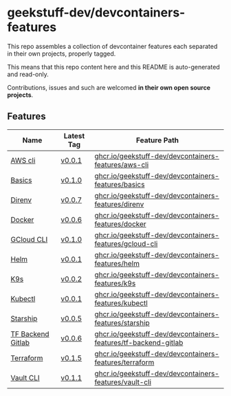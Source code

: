 # geekstuff-dev/devcontainers-features

This repo assembles a collection of devcontainer features each separated in their
own projects, properly tagged.

This means that this repo content here and this README is auto-generated and read-only.

Contributions, issues and such are welcomed **in their own open source projects**.

## Features

| Name | Latest Tag | Feature Path |
| --- | --- | --- |
| [AWS cli](./src/aws-cli/README.md) | [v0.0.1](https://gitlab.com/geekstuff.dev/devcontainers/features/aws-cli/-/tree/v0.0.1) | [ghcr.io/geekstuff-dev/devcontainers-features/aws-cli](https://github.com/users/geekstuff-dev/packages/container/package/devcontainers-features%2Faws-cli) |
| [Basics](./src/basics/README.md) | [v0.1.0](https://gitlab.com/geekstuff.dev/devcontainers/features/basics/-/tree/v0.1.0) | [ghcr.io/geekstuff-dev/devcontainers-features/basics](https://github.com/users/geekstuff-dev/packages/container/package/devcontainers-features%2Fbasics) |
| [Direnv](./src/direnv/README.md) | [v0.0.7](https://gitlab.com/geekstuff.dev/devcontainers/features/direnv/-/tree/v0.0.7) | [ghcr.io/geekstuff-dev/devcontainers-features/direnv](https://github.com/users/geekstuff-dev/packages/container/package/devcontainers-features%2Fdirenv) |
| [Docker](./src/docker/README.md) | [v0.0.6](https://gitlab.com/geekstuff.dev/devcontainers/features/docker/-/tree/v0.0.6) | [ghcr.io/geekstuff-dev/devcontainers-features/docker](https://github.com/users/geekstuff-dev/packages/container/package/devcontainers-features%2Fdocker) |
| [GCloud CLI](./src/gcloud-cli/README.md) | [v0.1.0](https://gitlab.com/geekstuff.dev/devcontainers/features/gcloud-cli/-/tree/v0.1.0) | [ghcr.io/geekstuff-dev/devcontainers-features/gcloud-cli](https://github.com/users/geekstuff-dev/packages/container/package/devcontainers-features%2Fgcloud-cli) |
| [Helm](./src/helm/README.md) | [v0.0.1](https://gitlab.com/geekstuff.dev/devcontainers/features/helm/-/tree/v0.0.1) | [ghcr.io/geekstuff-dev/devcontainers-features/helm](https://github.com/users/geekstuff-dev/packages/container/package/devcontainers-features%2Fhelm) |
| [K9s](./src/k9s/README.md) | [v0.0.2](https://gitlab.com/geekstuff.dev/devcontainers/features/k9s/-/tree/v0.0.2) | [ghcr.io/geekstuff-dev/devcontainers-features/k9s](https://github.com/users/geekstuff-dev/packages/container/package/devcontainers-features%2Fk9s) |
| [Kubectl](./src/kubectl/README.md) | [v0.0.1](https://gitlab.com/geekstuff.dev/devcontainers/features/kubectl/-/tree/v0.0.1) | [ghcr.io/geekstuff-dev/devcontainers-features/kubectl](https://github.com/users/geekstuff-dev/packages/container/package/devcontainers-features%2Fkubectl) |
| [Starship](./src/starship/README.md) | [v0.0.5](https://gitlab.com/geekstuff.dev/devcontainers/features/starship/-/tree/v0.0.5) | [ghcr.io/geekstuff-dev/devcontainers-features/starship](https://github.com/users/geekstuff-dev/packages/container/package/devcontainers-features%2Fstarship) |
| [TF Backend Gitlab](./src/tf-backend-gitlab/README.md) | [v0.0.6](https://gitlab.com/geekstuff.dev/devcontainers/features/tf-backend-gitlab/-/tree/v0.0.6) | [ghcr.io/geekstuff-dev/devcontainers-features/tf-backend-gitlab](https://github.com/users/geekstuff-dev/packages/container/package/devcontainers-features%2Ftf-backend-gitlab) |
| [Terraform](./src/terraform/README.md) | [v0.1.5](https://gitlab.com/geekstuff.dev/devcontainers/features/terraform/-/tree/v0.1.5) | [ghcr.io/geekstuff-dev/devcontainers-features/terraform](https://github.com/users/geekstuff-dev/packages/container/package/devcontainers-features%2Fterraform) |
| [Vault CLI](./src/vault-cli/README.md) | [v0.1.1](https://gitlab.com/geekstuff.dev/devcontainers/features/vault-cli/-/tree/v0.1.1) | [ghcr.io/geekstuff-dev/devcontainers-features/vault-cli](https://github.com/users/geekstuff-dev/packages/container/package/devcontainers-features%2Fvault-cli) |